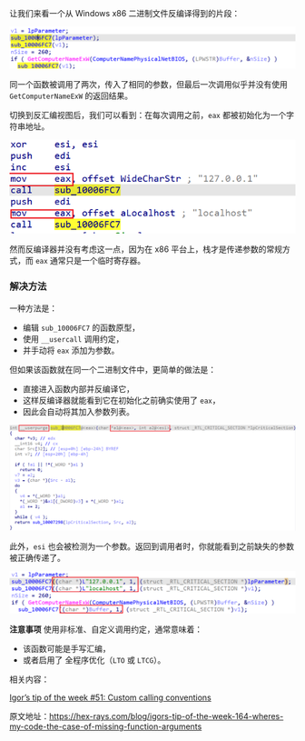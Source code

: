 让我们来看一个从 Windows x86 二进制文件反编译得到的片段：

![](assets/2023/11/missing-arg1.png)

同一个函数被调用了两次，传入了相同的参数，但最后一次调用似乎并没有使用 `GetComputerNameExW` 的返回结果。

切换到反汇编视图后，我们可以看到：在每次调用之前，`eax` 都被初始化为一个字符串地址。

![](assets/2023/11/missing-arg2.png)

然而反编译器并没有考虑这一点，因为在 x86 平台上，栈才是传递参数的常规方式，而 `eax` 通常只是一个临时寄存器。

### 解决方法

一种方法是：

- 编辑 `sub_10006FC7` 的函数原型，
- 使用 `__usercall` 调用约定，
- 并手动将 `eax` 添加为参数。

但如果该函数就在同一个二进制文件中，更简单的做法是：

- 直接进入函数内部并反编译它，
- 这样反编译器就能看到它在初始化之前确实使用了 `eax`，
- 因此会自动将其加入参数列表。

![](assets/2023/11/missing-arg3.png)

此外，`esi` 也会被检测为一个参数。返回到调用者时，你就能看到之前缺失的参数被正确传递了。

![](assets/2023/11/missing-arg4.png)

**注意事项**
使用非标准、自定义调用约定，通常意味着：

- 该函数可能是手写汇编，
- 或者启用了 全程序优化（`LTO` 或 `LTCG`）。

相关内容：

[Igor’s tip of the week #51: Custom calling conventions](https://hex-rays.com/blog/igors-tip-of-the-week-51-custom-calling-conventions/)

原文地址：https://hex-rays.com/blog/igors-tip-of-the-week-164-wheres-my-code-the-case-of-missing-function-arguments
